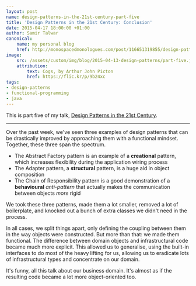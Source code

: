 ```yaml
---
layout: post
name: design-patterns-in-the-21st-century-part-five
title: 'Design Patterns in the 21st Century: Conclusion'
date: 2015-04-17 18:00:00 +01:00
author: Samir Talwar
canonical:
    name: my personal blog
    href: http://monospacedmonologues.com/post/116651319855/design-patterns-in-the-21st-century-conclusion
image:
    src: /assets/custom/img/blog/2015-04-13-design-patterns/part-five.jpg
    attribution:
        text: Cogs, by Arthur John Picton
        href: https://flic.kr/p/9b24xc
tags:
- design-patterns
- functional-programming
- java
---
```


This is part five of my talk, [Design Patterns in the 21st Century][].

[Design Patterns in the 21st Century]: http://talks.samirtalwar.com/design-patterns-in-the-21st-century.html

---

Over the past week, we've seen three examples of design patterns that can be drastically improved by approaching them with a functional mindset. Together, these three span the spectrum.

  * The Abstract Factory pattern is an example of a **creational** pattern, which increases flexibility during the application wiring process
  * The Adapter pattern, a **structural** pattern, is a huge aid in object composition
  * The Chain of Responsibility pattern is a good demonstration of a **behavioural** *anti-pattern* that actually makes the communication between objects *more* rigid

We took these three patterns, made them a lot smaller, removed a lot of boilerplate, and knocked out a bunch of extra classes we didn't need in the process.

In all cases, we split things apart, only defining the coupling between them in the way objects were constructed. But more than that: we made them functional. The difference between domain objects and infrastructural code became much more explicit. This allowed us to generalise, using the built-in interfaces to do most of the heavy lifting for us, allowing us to eradicate lots of infrastructural types and concentrate on our domain.

It's funny, all this talk about our business domain. It's almost as if the resulting code became a lot more object-oriented too.
